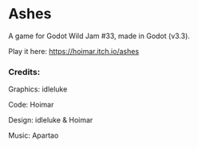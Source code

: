 # Ashes

A game for Godot Wild Jam #33, made in Godot (v3.3).

Play it here: https://hoimar.itch.io/ashes


### Credits:

Graphics: idleluke

Code: Hoimar

Design: idleluke & Hoimar

Music: Apartao
